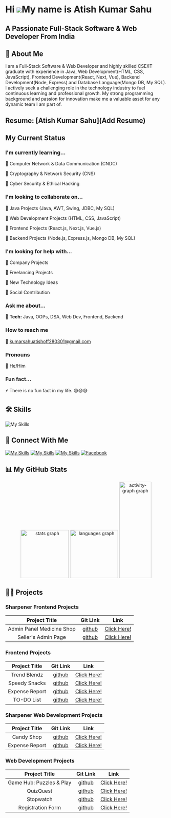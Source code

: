 Hi ![](https://user-images.githubusercontent.com/18350557/176309783-0785949b-9127-417c-8b55-ab5a4333674e.gif)My name is Atish Kumar Sahu
========================================================================================================================================
A Passionate Full-Stack Software & Web Developer From India
------------------------------------------
## 🚀 About Me
I am a Full-Stack Software & Web Developer and highly skilled CSE/IT graduate with experience in Java, Web Development(HTML, CSS, JavaScript), Frontend Development(React, Next, Vue), Backend Development(Node, Express) and Database Language(Mongo DB, My SQL). I actively seek a challenging role in the technology industry to fuel continuous learning and professional growth. My strong programming background and passion for innovation make me a valuable asset for any dynamic team I am part of.

## Resume: [Atish Kumar Sahu](Add Resume)

## My Current Status

### I'm currently learning... 

🧠  Computer Network & Data Communication (CNDC)

🧠  Cryptography & Network Security (CNS)

🧠  Cyber Security & Ethical Hacking

### I'm looking to collaborate on...

🤝  Java Projects (Java, AWT, Swing, JDBC, My SQL)

🤝  Web Development Projects (HTML, CSS, JavaScript)

🤝  Frontend Projects (React.js, Next.js, Vue.js)

🤝  Backend Projects (Node.js, Express.js, Mongo DB, My SQL)

### I'm looking for help with...

🤔  Company Projects

🤔  Freelancing Projects

🤔  New Technology Ideas

🤔  Social Contribution

### Ask me about...

💬 **Tech:** Java, OOPs, DSA, Web Dev, Frontend, Backend

### How to reach me   

📩 kumarsahuatishoff280301@gmail.com

### Pronouns 

🙂  He/Him

### Fun fact...

⚡️ There is no fun fact in my life. 😅😅😅

## 🛠 Skills

![My Skills](https://skillicons.dev/icons?i=eclipse,java,vscode,html,css,js,typescript,react,redux,next,nodejs,mongo,mysql,firebase,github)

## 🔗 Connect With Me
[![My Skills](https://skillicons.dev/icons?i=github)]([https://github.com/atishksahuoff2831])
[![My Skills](https://skillicons.dev/icons?i=linkedin)](https://www.linkedin.com/in/aks280301/)
[![My Skills](https://skillicons.dev/icons?i=instagram)](https://www.instagram.com/atish_kumar_sahu_280301?igsh=MW5yY2VvdW9ibmpmeA==)
[![Facebook](https://upload.wikimedia.org/wikipedia/commons/thumb/5/51/Facebook_f_logo_%282019%29.svg/50px-Facebook_f_logo_%282019%29.svg.png)](https://www.facebook.com/Atish280301?mibextid=ZbWKwL)

## 📊 My GitHub Stats

<div align="center">
  <img src="https://github-readme-stats.vercel.app/api?username=atishksahuoff2831&hide_title=false&hide_rank=false&show_icons=true&include_all_commits=true&count_private=true&disable_animations=false&theme=dracula&locale=en&hide_border=false&bg_color=000000&title_color=00FFFF&text_color=00FFFF&order=1" height="150" alt="stats graph" />
  <img src="https://github-readme-stats.vercel.app/api/top-langs?username=atishksahuoff2831&locale=en&hide_title=false&layout=compact&card_width=320&langs_count=5&theme=radical&hide_border=false&title_color=00FFFF&bg_color=000000&text_color=00FFFF&order=2" height="150" alt="languages graph" />
  <img src="https://github-readme-activity-graph.vercel.app/graph?username=atishksahuoff2831&radius=16&theme=react&area=true&title_color=00FFFF&text_color=00FFFF&order=5" height="300" width="100" alt="activity-graph graph" />
</div>

## 🧑‍💻 Projects

### Sharpener Frontend Projects

| Project Title | Git Link | Link |
| :---: | :---: | :---: |
|Admin Panel Medicine Shop|[github](https://github.com/atishksahuoff2831/Sharpener-React-Web-01.git)|[Click Here!](https://admin-panel-medicine-shop-react-atish.netlify.app/)|
|Seller's Admin Page|[github](https://github.com/atishksahuoff2831/Sharpener-React-Web-02.git)|[Click Here!](https://sharpener-seller-admin-page-react-aks.netlify.app/)|

### Frontend Projects

| Project Title | Git Link | Link |
| :---: | :---: | :---: |
| Trend Blendz |  [github](https://github.com/atishksahuoff2831/React-Web-Dev-04.git) |  [Click Here!](https://trendblendz-react-atish-kumar-sahu.netlify.app/) |
| Speedy Snacks | [github](https://github.com/atishksahuoff2831/React-Web-Dev-03.git) | [Click Here!](https://speedy-snacks-react-atish-kumar-sahu.netlify.app/) |
| Expense Report | [github](https://github.com/atishksahuoff2831/React-Web-Dev-01.git) | [Click Here!](https://atishksahu-expensetracker-chart-react.netlify.app/) |
| TO-DO List | [github](https://github.com/atishksahuoff2831/React-Web-Dev-02.git) | [Click Here!](https://atish-kumar-sahu-todo-list-react-app.netlify.app/) |

### Sharpener Web Development Projects

| Project Title | Git Link | Link |
| :---: | :---: | :---: |
|Candy Shop|[github](https://github.com/atishksahuoff2831/Sharpener-Web-Dev-02.git)|[Click Here!](https://sharpener-atish-chocolate-shop-app.netlify.app/)|
|Expense Report|[github](https://github.com/atishksahuoff2831/Sharpener-Web-Dev-01.git)|[Click Here!](https://sharpener-atish-expense-report-app.netlify.app/)|


### Web Development Projects

| Project Title | Git Link | Link |
| :---: | :---: | :---: |
| Game Hub: Puzzles & Play |[github](https://github.com/atishksahuoff2831/Game-Hub-Puzzle-Play.git)|[Click Here!](https://atish-kumar-sahu-game-hub-puzzle-play.netlify.app/)|
|QuizQuest|[github](https://github.com/atishksahuoff2831/Web-Dev-Project-02.git)|[Click Here!](https://atish-kumar-sahu-quiz-web-app.netlify.app/)|
|Stopwatch|[github](https://github.com/atishksahuoff2831/Web-Dev-Project-03.git)|[Click Here!](https://atish-kumar-sahu-stop-watch-web-app.netlify.app/)|
|Registration Form|[github](https://github.com/atishksahuoff2831/Web-Dev-Project-01.git)|[Click Here!](https://registration-form-atish-k-sahu-web.netlify.app/)|
